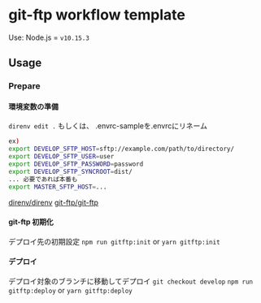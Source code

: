 # git-ftp workflow template

Use: Node.js = `v10.15.3`

## Usage

### Prepare

#### 環境変数の準備
`direnv edit .`
もしくは、
.envrc-sampleを.envrcにリネーム

```bash
ex)
export DEVELOP_SFTP_HOST=sftp://example.com/path/to/directory/
export DEVELOP_SFTP_USER=user
export DEVELOP_SFTP_PASSWORD=password
export DEVELOP_SFTP_SYNCROOT=dist/
... 必要であれば本番も
export MASTER_SFTP_HOST=...
```

[direnv/direnv](https://github.com/direnv/direnv)
[git-ftp/git-ftp](https://github.com/git-ftp/git-ftp)

#### git-ftp 初期化
デプロイ先の初期設定
`npm run gitftp:init` or `yarn gitftp:init`

#### デプロイ
デプロイ対象のブランチに移動してデプロイ
`git checkout develop`
`npm run gitftp:deploy` or `yarn gitftp:deploy`
